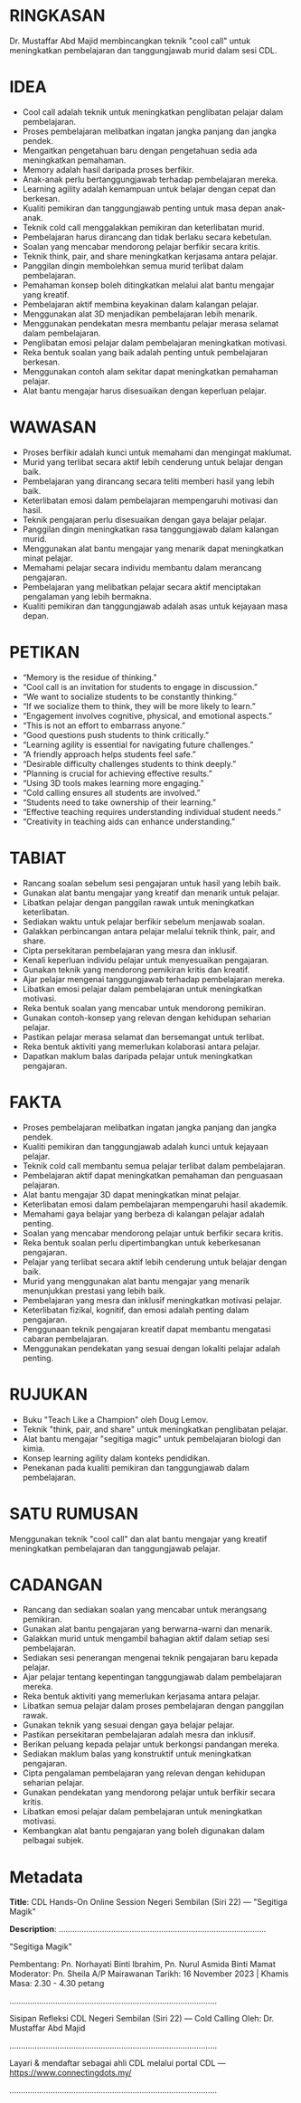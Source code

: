 # RINGKASAN
Dr. Mustaffar Abd Majid membincangkan teknik "cool call" untuk meningkatkan pembelajaran dan tanggungjawab murid dalam sesi CDL.

# IDEA
- Cool call adalah teknik untuk meningkatkan penglibatan pelajar dalam pembelajaran.
- Proses pembelajaran melibatkan ingatan jangka panjang dan jangka pendek.
- Mengaitkan pengetahuan baru dengan pengetahuan sedia ada meningkatkan pemahaman.
- Memory adalah hasil daripada proses berfikir.
- Anak-anak perlu bertanggungjawab terhadap pembelajaran mereka.
- Learning agility adalah kemampuan untuk belajar dengan cepat dan berkesan.
- Kualiti pemikiran dan tanggungjawab penting untuk masa depan anak-anak.
- Teknik cold call menggalakkan pemikiran dan keterlibatan murid.
- Pembelajaran harus dirancang dan tidak berlaku secara kebetulan.
- Soalan yang mencabar mendorong pelajar berfikir secara kritis.
- Teknik think, pair, and share meningkatkan kerjasama antara pelajar.
- Panggilan dingin membolehkan semua murid terlibat dalam pembelajaran.
- Pemahaman konsep boleh ditingkatkan melalui alat bantu mengajar yang kreatif.
- Pembelajaran aktif membina keyakinan dalam kalangan pelajar.
- Menggunakan alat 3D menjadikan pembelajaran lebih menarik.
- Menggunakan pendekatan mesra membantu pelajar merasa selamat dalam pembelajaran.
- Penglibatan emosi pelajar dalam pembelajaran meningkatkan motivasi.
- Reka bentuk soalan yang baik adalah penting untuk pembelajaran berkesan.
- Menggunakan contoh alam sekitar dapat meningkatkan pemahaman pelajar.
- Alat bantu mengajar harus disesuaikan dengan keperluan pelajar.

# WAWASAN
- Proses berfikir adalah kunci untuk memahami dan mengingat maklumat.
- Murid yang terlibat secara aktif lebih cenderung untuk belajar dengan baik.
- Pembelajaran yang dirancang secara teliti memberi hasil yang lebih baik.
- Keterlibatan emosi dalam pembelajaran mempengaruhi motivasi dan hasil.
- Teknik pengajaran perlu disesuaikan dengan gaya belajar pelajar.
- Panggilan dingin meningkatkan rasa tanggungjawab dalam kalangan murid.
- Menggunakan alat bantu mengajar yang menarik dapat meningkatkan minat pelajar.
- Memahami pelajar secara individu membantu dalam merancang pengajaran.
- Pembelajaran yang melibatkan pelajar secara aktif menciptakan pengalaman yang lebih bermakna.
- Kualiti pemikiran dan tanggungjawab adalah asas untuk kejayaan masa depan.

# PETIKAN
- “Memory is the residue of thinking.”
- “Cool call is an invitation for students to engage in discussion.”
- “We want to socialize students to be constantly thinking.”
- “If we socialize them to think, they will be more likely to learn.”
- “Engagement involves cognitive, physical, and emotional aspects.”
- “This is not an effort to embarrass anyone.”
- “Good questions push students to think critically.”
- “Learning agility is essential for navigating future challenges.”
- “A friendly approach helps students feel safe.”
- “Desirable difficulty challenges students to think deeply.”
- “Planning is crucial for achieving effective results.”
- “Using 3D tools makes learning more engaging.”
- “Cold calling ensures all students are involved.”
- “Students need to take ownership of their learning.”
- “Effective teaching requires understanding individual student needs.”
- “Creativity in teaching aids can enhance understanding.”

# TABIAT
- Rancang soalan sebelum sesi pengajaran untuk hasil yang lebih baik.
- Gunakan alat bantu mengajar yang kreatif dan menarik untuk pelajar.
- Libatkan pelajar dengan panggilan rawak untuk meningkatkan keterlibatan.
- Sediakan waktu untuk pelajar berfikir sebelum menjawab soalan.
- Galakkan perbincangan antara pelajar melalui teknik think, pair, and share.
- Cipta persekitaran pembelajaran yang mesra dan inklusif.
- Kenali keperluan individu pelajar untuk menyesuaikan pengajaran.
- Gunakan teknik yang mendorong pemikiran kritis dan kreatif.
- Ajar pelajar mengenai tanggungjawab terhadap pembelajaran mereka.
- Libatkan emosi pelajar dalam pembelajaran untuk meningkatkan motivasi.
- Reka bentuk soalan yang mencabar untuk mendorong pemikiran.
- Gunakan contoh-konsep yang relevan dengan kehidupan seharian pelajar.
- Pastikan pelajar merasa selamat dan bersemangat untuk terlibat.
- Reka bentuk aktiviti yang memerlukan kolaborasi antara pelajar.
- Dapatkan maklum balas daripada pelajar untuk meningkatkan pengajaran.

# FAKTA
- Proses pembelajaran melibatkan ingatan jangka panjang dan jangka pendek.
- Kualiti pemikiran dan tanggungjawab adalah kunci untuk kejayaan pelajar.
- Teknik cold call membantu semua pelajar terlibat dalam pembelajaran.
- Pembelajaran aktif dapat meningkatkan pemahaman dan penguasaan pelajaran.
- Alat bantu mengajar 3D dapat meningkatkan minat pelajar.
- Keterlibatan emosi dalam pembelajaran mempengaruhi hasil akademik.
- Memahami gaya belajar yang berbeza di kalangan pelajar adalah penting.
- Soalan yang mencabar mendorong pelajar untuk berfikir secara kritis.
- Reka bentuk soalan perlu dipertimbangkan untuk keberkesanan pengajaran.
- Pelajar yang terlibat secara aktif lebih cenderung untuk belajar dengan baik.
- Murid yang menggunakan alat bantu mengajar yang menarik menunjukkan prestasi yang lebih baik.
- Pembelajaran yang mesra dan inklusif meningkatkan motivasi pelajar.
- Keterlibatan fizikal, kognitif, dan emosi adalah penting dalam pengajaran.
- Penggunaan teknik pengajaran kreatif dapat membantu mengatasi cabaran pembelajaran.
- Menggunakan pendekatan yang sesuai dengan lokaliti pelajar adalah penting.

# RUJUKAN
- Buku "Teach Like a Champion" oleh Doug Lemov.
- Teknik "think, pair, and share" untuk meningkatkan penglibatan pelajar.
- Alat bantu mengajar "segitiga magic" untuk pembelajaran biologi dan kimia.
- Konsep learning agility dalam konteks pendidikan.
- Penekanan pada kualiti pemikiran dan tanggungjawab dalam pembelajaran.

# SATU RUMUSAN
Menggunakan teknik "cool call" dan alat bantu mengajar yang kreatif meningkatkan pembelajaran dan tanggungjawab pelajar.

# CADANGAN
- Rancang dan sediakan soalan yang mencabar untuk merangsang pemikiran.
- Gunakan alat bantu pengajaran yang berwarna-warni dan menarik.
- Galakkan murid untuk mengambil bahagian aktif dalam setiap sesi pembelajaran.
- Sediakan sesi penerangan mengenai teknik pengajaran baru kepada pelajar.
- Ajar pelajar tentang kepentingan tanggungjawab dalam pembelajaran mereka.
- Reka bentuk aktiviti yang memerlukan kerjasama antara pelajar.
- Libatkan semua pelajar dalam proses pembelajaran dengan panggilan rawak.
- Gunakan teknik yang sesuai dengan gaya belajar pelajar.
- Pastikan persekitaran pembelajaran adalah mesra dan inklusif.
- Berikan peluang kepada pelajar untuk berkongsi pandangan mereka.
- Sediakan maklum balas yang konstruktif untuk meningkatkan pengajaran.
- Cipta pengalaman pembelajaran yang relevan dengan kehidupan seharian pelajar.
- Gunakan pendekatan yang mendorong pelajar untuk berfikir secara kritis.
- Libatkan emosi pelajar dalam pembelajaran untuk meningkatkan motivasi.
- Kembangkan alat bantu pengajaran yang boleh digunakan dalam pelbagai subjek.

# Metadata
**Title**: CDL Hands-On Online Session Negeri Sembilan (Siri 22) — "Segitiga Magik"

**Description**: ...........................................................................................

"Segitiga Magik"

Pembentang: Pn. Norhayati Binti Ibrahim, Pn. Nurul Asmida Binti Mamat
Moderator: Pn. Sheila A/P Mairawanan
Tarikh: 16 November 2023   |   Khamis
Masa: 2.30  - 4.30 petang

...........................................................................................

Sisipan Refleksi CDL Negeri Sembilan (Siri 22) — Cold Calling
Oleh: Dr. Mustaffar Abd Majid

...........................................................................................

Layari & mendaftar sebagai ahli CDL melalui portal CDL — https://www.connectingdots.my/

...........................................................................................